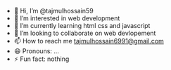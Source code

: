 - 👋 Hi, I’m @tajmulhossain59
- 👀 I’m interested in web development
- 🌱 I’m currently learning html css and javascript
- 💞️ I’m looking to collaborate on web devlopement
- 📫 How to reach me tajmulhossain6991@gmail.com
- 😄 Pronouns: ...
- ⚡ Fun fact: nothing

<!---
tajmulhossain59/tajmulhossain59 is a ✨ special ✨ repository because its `README.md` (this file) appears on your GitHub profile.
You can click the Preview link to take a look at your changes.
--->
